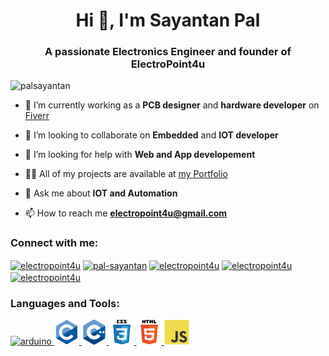 <h1 align="center">Hi 👋, I'm Sayantan Pal</h1>
<h3 align="center">A passionate Electronics Engineer and founder of ElectroPoint4u</h3>

<p align="left"> <img src="https://komarev.com/ghpvc/?username=palsayantan&label=Profile%20views&color=0e75b6&style=flat" alt="palsayantan" /> </p>

- 🔭 I’m currently working as a **PCB designer** and **hardware developer** on [Fiverr](https://www.fiverr.com/vortex968)

- 👯 I’m looking to collaborate on **Embedded** and **IOT developer**

- 🤝 I’m looking for help with **Web and App developement**

- 👨‍💻 All of my projects are available at [my Portfolio](https://www.fiverr.com/users/vortex968/portfolio)

- 💬 Ask me about **IOT and Automation**

- 📫 How to reach me **electropoint4u@gmail.com**

<h3 align="left">Connect with me:</h3>
<p align="left">
<a href="https://twitter.com/electropoint4u" target="blank"><img align="center" src="https://raw.githubusercontent.com/rahuldkjain/github-profile-readme-generator/master/src/images/icons/Social/twitter.svg" alt="electropoint4u" height="30" width="40" /></a>
<a href="https://linkedin.com/in/pal-sayantan" target="blank"><img align="center" src="https://raw.githubusercontent.com/rahuldkjain/github-profile-readme-generator/master/src/images/icons/Social/linked-in-alt.svg" alt="pal-sayantan" height="30" width="40" /></a>
<a href="https://fb.com/electropoint4u" target="blank"><img align="center" src="https://raw.githubusercontent.com/rahuldkjain/github-profile-readme-generator/master/src/images/icons/Social/facebook.svg" alt="electropoint4u" height="30" width="40" /></a>
<a href="https://instagram.com/electropoint4u" target="blank"><img align="center" src="https://raw.githubusercontent.com/rahuldkjain/github-profile-readme-generator/master/src/images/icons/Social/instagram.svg" alt="electropoint4u" height="30" width="40" /></a>
<a href="https://www.youtube.com/c/electropoint4u" target="blank"><img align="center" src="https://raw.githubusercontent.com/rahuldkjain/github-profile-readme-generator/master/src/images/icons/Social/youtube.svg" alt="electropoint4u" height="30" width="40" /></a>
</p>

<h3 align="left">Languages and Tools:</h3>
<p align="left"> <a href="https://www.arduino.cc/" target="_blank" rel="noreferrer"> <img src="https://cdn.worldvectorlogo.com/logos/arduino-1.svg" alt="arduino" width="40" height="40"/> </a> <a href="https://www.cprogramming.com/" target="_blank" rel="noreferrer"> <img src="https://raw.githubusercontent.com/devicons/devicon/master/icons/c/c-original.svg" alt="c" width="40" height="40"/> </a> <a href="https://www.w3schools.com/cpp/" target="_blank" rel="noreferrer"> <img src="https://raw.githubusercontent.com/devicons/devicon/master/icons/cplusplus/cplusplus-original.svg" alt="cplusplus" width="40" height="40"/> </a> <a href="https://www.w3schools.com/css/" target="_blank" rel="noreferrer"> <img src="https://raw.githubusercontent.com/devicons/devicon/master/icons/css3/css3-original-wordmark.svg" alt="css3" width="40" height="40"/> </a> <a href="https://www.w3.org/html/" target="_blank" rel="noreferrer"> <img src="https://raw.githubusercontent.com/devicons/devicon/master/icons/html5/html5-original-wordmark.svg" alt="html5" width="40" height="40"/> </a> <a href="https://developer.mozilla.org/en-US/docs/Web/JavaScript" target="_blank" rel="noreferrer"> <img src="https://raw.githubusercontent.com/devicons/devicon/master/icons/javascript/javascript-original.svg" alt="javascript" width="40" height="40"/> </a> </p>
<!---
<p><img align="left" src="https://github-readme-stats.vercel.app/api/top-langs?username=palsayantan&show_icons=true&locale=en&layout=compact" alt="palsayantan" /></p>

<p>&nbsp;<img align="center" src="https://github-readme-stats.vercel.app/api?username=palsayantan&show_icons=true&locale=en" alt="palsayantan" /></p>
--->

